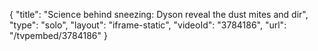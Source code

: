 {
    "title": "Science behind sneezing: Dyson reveal the dust mites and dir",
    "type": "solo",
    "layout": "iframe-static",
    "videoId": "3784186",
    "url": "\/tvpembed\/3784186"
}
